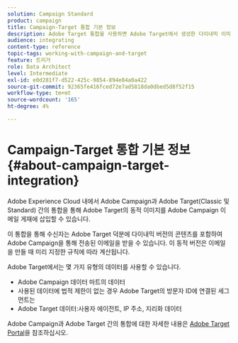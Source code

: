 ```yaml
---
solution: Campaign Standard
product: campaign
title: Campaign-Target 통합 기본 정보
description: Adobe Target 통합을 사용하면 Adobe Target에서 생성한 다이내믹 이미지를 Adobe Campaign 메시지에 삽입할 수 있습니다.
audience: integrating
content-type: reference
topic-tags: working-with-campaign-and-target
feature: 트리거
role: Data Architect
level: Intermediate
exl-id: e0d281f7-d522-425c-9854-894e84a0a422
source-git-commit: 92365fe416fced72e7ad5818da0dbed5d8f52f15
workflow-type: tm+mt
source-wordcount: '165'
ht-degree: 4%

---
```


# Campaign-Target 통합 기본 정보{#about-campaign-target-integration}

Adobe Experience Cloud 내에서 Adobe Campaign과 Adobe Target(Classic 및 Standard) 간의 통합을 통해 Adobe Target의 동적 이미지를 Adobe Campaign 이메일 게재에 삽입할 수 있습니다.

이 통합을 통해 수신자는 Adobe Target 덕분에 다이내믹 버전의 콘텐츠를 포함하여 Adobe Campaign을 통해 전송된 이메일을 받을 수 있습니다. 이 동적 버전은 이메일을 만들 때 미리 지정한 규칙에 따라 계산됩니다.

Adobe Target에서는 몇 가지 유형의 데이터를 사용할 수 있습니다.

* Adobe Campaign 데이터 마트의 데이터
* 사용된 데이터에 법적 제한이 없는 경우 Adobe Target의 방문자 ID에 연결된 세그먼트는
* Adobe Target 데이터:사용자 에이전트, IP 주소, 지리화 데이터

Adobe Campaign과 Adobe Target 간의 통합에 대한 자세한 내용은 [Adobe Target Portal](https://experienceleague.adobe.com/docs/target/using/integrate/campaign-and-target.html)을 참조하십시오.
